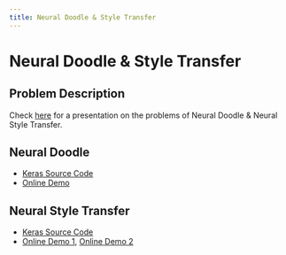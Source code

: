 ```yaml
---
title: Neural Doodle & Style Transfer
---
```


# Neural Doodle & Style Transfer

## Problem Description

Check <a target="_blank" href="{{site.baseurl}}/presentations/NeuralDoodleAndStyleTransfer.pdf">here</a>
for a presentation on the problems of Neural Doodle & Neural Style Transfer.

## Neural Doodle

- <a target="_blank" href="https://github.com/keras-team/keras/blob/master/examples/neural_doodle.py">Keras Source Code</a>
- <a target="_blank" href="https://likemo.net/">Online Demo</a>

## Neural Style Transfer

- <a target="_blank" href="https://github.com/keras-team/keras/blob/master/examples/neural_style_transfer.py">Keras Source Code</a>
- <a target="_blank" href="https://demos.algorithmia.com/deep-style/">Online Demo 1</a>, <a target="_blank" href="https://deepart.io/">Online Demo 2</a>

